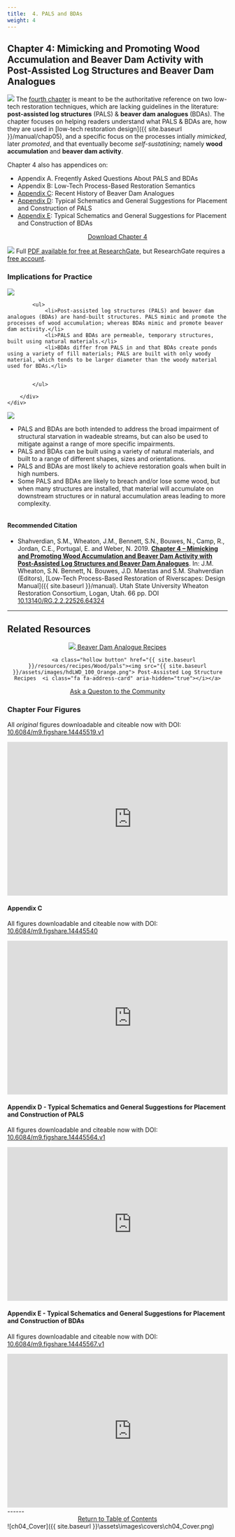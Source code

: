```yaml
---
title:  4. PALS and BDAs
weight: 4
---
```


## Chapter 4:  Mimicking and Promoting Wood Accumulation and Beaver Dam Activity with Post-Assisted Log Structures and Beaver Dam Analogues


<a  href="http://dx.doi.org/10.13140/RG.2.2.22526.64324"><img class="float-right" src="{{ site.baseurl }}/assets/images/covers/Chap4.png"></a>
The [fourth chapter](http://dx.doi.org/10.13140/RG.2.2.22526.64324) is meant to be the authoritative reference on two low-tech restoration techniques, which are lacking guidelines in the literature: **post-assisted log structures** (PALS) & **beaver dam analogues** (BDAs). The chapter focuses on helping readers understand what PALS & BDAs are, how they are used in [low-tech restoration design]({{ site.baseurl }}/manual/chap05), and a specific focus on the processes  intially *mimicked*, later *promoted*, and that eventually become *self-sustatining*; namely **wood accumulation** and **beaver dam activity**.

Chapter 4 also has appendices on:
- Appendix A. Freqently Asked Questions About PALS and BDAs 
- Appendix B: Low-Tech Process-Based Restoration Semantics
- [Appendix C](/#chapter-four-figures): Recent History of Beaver Dam Analogues
- [Appendix D](/#chapter-four-figures): Typical Schematics and General Suggestions for Placement and Construction of PALS
- [Appendix E](/#chapter-four-figures): Typical Schematics and General Suggestions for Placement and Construction of BDAs

<div align="center">
	<a class="hollow button" href="http://dx.doi.org/10.13140/RG.2.2.22526.64324"> Download Chapter 4 <i class="fa fa-file-pdf-o" aria-hidden="true"></i></a>
</div>

<a href="http://dx.doi.org/10.13140/RG.2.2.22526.64324"><img class="float-right" src="{{ site.baseurl}}/assets/images/RG.png"></a> Full [PDF available for free at ResearchGate](http://dx.doi.org/10.13140/RG.2.2.22526.64324), but ResearchGate requires a [free account](https://www.researchgate.net/signup.SignUp.html?hdrsu=1).

### Implications for Practice

<div class="row small-up-2 medium-up-2">
  <div class="column">
    <div class="card">
        <div class="card-section">
        	<img align="center" src="{{ site.baseurl }}/assets/images/diagrams/PALS_BA_XS_Blaster_250.png">

        	<ul>
        		<li>Post-assisted log structures (PALS) and beaver dam analogues (BDAs) are hand-built structures. PALS mimic and promote the processes of wood accumulation; whereas BDAs mimic and promote beaver dam activity.</li>
        		<li>PALS and BDAs are permeable, temporary structures, built using natural materials.</li>
        		<li>BDAs differ from PALS in and that BDAs create ponds using a variety of fill materials; PALS are built with only woody material, which tends to be larger diameter than the woody material used for BDAs.</li>


        	</ul>
      
        </div>
    </div>
  </div>
  <div class="column">
    <div class="card">
        <div class="card-section">
        	<img align="center" src="{{ site.baseurl }}/assets/images/diagrams/BDA_Postless_Profile_250.png">
        	<ul>
        		<li>PALS and BDAs are both intended to address the broad impairment of structural starvation in wadeable streams, but can also be used to mitigate against a range of more specific impairments.</li>
        		<li>PALS and BDAs can be built using a variety of natural materials, and built to a range of different shapes, sizes and orientations.</li>
        		<li>PALS and BDAs are most likely to achieve restoration goals when built in high numbers.</li>
        		<li>Some PALS and BDAs are likely to breach and/or lose some wood, but when many structures are installed, that material will accumulate on downstream structures or in natural accumulation areas leading to more complexity.</li>
        	</ul>
        </div>
    </div>
  </div>
</div>







#### Recommended Citation

- <a href="http://dx.doi.org/10.13140/RG.2.2.22526.64324" ><i class="fa fa-file-pdf-o" aria-hidden="true"></i></a> Shahverdian, S.M., Wheaton, J.M., Bennett, S.N., Bouwes, N., Camp, R., Jordan, C.E., Portugal, E. and Weber, N. 2019. [**Chapter 4 – Mimicking and Promoting Wood Accumulation and Beaver Dam Activity with Post-Assisted Log Structures and Beaver Dam Analogues**](http://dx.doi.org/10.13140/RG.2.2.22526.64324). In: J.M. Wheaton, S.N. Bennett, N. Bouwes, J.D. Maestas and S.M. Shahverdian (Editors), [Low-Tech Process-Based Restoration of Riverscapes: Design Manual]({{ site.baseurl }}/manual). Utah State University Wheaton Restoration Consortium, Logan, Utah. 66 pp. DOI [10.13140/RG.2.2.22526.64324](http://dx.doi.org/10.13140/RG.2.2.22526.64324)

-----
## Related Resources

<div align="center">
	<a class="hollow button" href="{{ site.baseurl }}/resources/recipes/Beaver/bda"><img src="{{ site.baseurl }}/assets/images/BeaverLogo_Orange_24.png"> Beaver Dam Analogue Recipes <i class="fa fa-address-card" aria-hidden="true"></i> </a>
		
		<a class="hollow button" href="{{ site.baseurl }}/resources/recipes/Wood/pals"><img src="{{ site.baseurl }}/assets/images/hdLWD_100_Orange.png"> Post-Assisted Log Structure Recipes  <i class="fa fa-address-card" aria-hidden="true"></i></a>
</div>
<div align="center">
	<a class=" button" href="https://github.com/Riverscapes/PBR/issues"><i class="fa fa-question-circle" aria-hidden="true"></i> Ask a Queston to the Community </a>
</div>

### Chapter Four Figures
All *original* figures downloadable and citeable now with DOI: [10.6084/m9.figshare.14445519.v1](https://doi.org/10.6084/m9.figshare.14445519.v1)
<iframe src="https://widgets.figshare.com/articles/14445519/embed?show_title=1" width="568" height="351" allowfullscreen frameborder="0"></iframe>


#### Appendix C
All figures downloadable and citeable now with DOI: [10.6084/m9.figshare.14445540](https://doi.org/10.6084/m9.figshare.14445540)
<iframe src="https://widgets.figshare.com/articles/14445540/embed?show_title=1" width="568" height="351" allowfullscreen frameborder="0"></iframe>

#### Appendix D - Typical Schematics and General Suggestions for Placement and Construction of PALS
All figures downloadable and citeable now with DOI: [10.6084/m9.figshare.14445564.v1](https://doi.org/10.6084/m9.figshare.14445564.v1)

<iframe src="https://widgets.figshare.com/articles/14445564/embed?show_title=1" width="568" height="351" allowfullscreen frameborder="0"></iframe>

#### Appendix E  - Typical Schematics and General Suggestions for Placement and Construction of BDAs
All figures downloadable and citeable now with DOI: [10.6084/m9.figshare.14445567.v1](https://doi.org/10.6084/m9.figshare.14445567.v1)

<iframe src="https://widgets.figshare.com/articles/14445567/embed?show_title=1" width="568" height="351" allowfullscreen frameborder="0"></iframe>
------
<div align="center">
	<a class="hollow button" href="{{ site.baseurl }}/manual/"><i class="fa fa-arrow-circle-up" aria-hidden="true"></i>  Return to Table of Contents <i class="fa fa-list-ol" aria-hidden="true"></i></a>


</div>
![ch04_Cover]({{ site.baseurl }}\assets\images\covers\ch04_Cover.png)